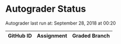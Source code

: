 # Autograder Status
Autograder last run at: September 28, 2018 at 00:20

| GitHub ID | Assignment | Graded Branch |
|-----------|------------|---------------|

